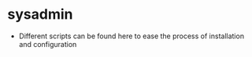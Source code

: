 # sysadmin

 - Different scripts can be found here to ease the process of installation and configuration

